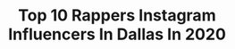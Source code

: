 ---
title: Top 10 Rappers Instagram Influencers In Dallas In 2020
description: >-
  Find top rappers Instagram influencers in Dallas in 2020. Most popular hashtags: #dallas #hiphop #music #nyc.
platform: Instagram
profiles:
  - username: "lifeofsmorris"
    fullname: >-
      Scott Morris (The real one)
    location: "United States"
    followers: 16130
    engagement: 438
    commentsToLikes: 0.115715
    id: ck5hlr5uqkpet0i118bkur8z5
    verified: false
    hashtags: "#shows, #planning, #tour, #entrepreneur"
  - username: "threedaysnate"
    fullname: >-
      Nathaniel Montoya 🏈🔥🐐
    location: "United States"
    followers: 11990
    engagement: 806
    commentsToLikes: 0.036234
    id: ck0w3wcanvm8n0i196dkjqvyz
    verified: false
    hashtags: "#artist, #dallas, #rap, #follow"
  - username: "cstruggs232"
    fullname: >-
      C.Struggs
    location: "United States"
    followers: 115255
    engagement: 75
    commentsToLikes: 0.018321
    id: ck5bvei0fjhz20i11umykliwp
    verified: false
    hashtags: "#dafatcrip, #clonefreegang, #iloveufoo, #prodigy"
  - username: "kwdstyle"
    fullname: >-
      Customade Original Style💎
    location: "United States"
    followers: 34831
    engagement: 167
    commentsToLikes: 0.114156
    id: ck5q1i7pub3up0i11h9fygy6h
    verified: false
    hashtags: "#joeyfatone, #virginia, #lalakers, #lilboosie"
  - username: "nekosavvymusic"
    fullname: >-
      NEKO SAVVY
    location: "United States"
    followers: 7417
    engagement: 564
    commentsToLikes: 0.234686
    id: ck6u4351j1eve0j719epk40ml
    verified: false
    hashtags: "#rileyried, #nowayoutoftexas"
  - username: "iamtiap"
    fullname: >-
      Tia P.
    location: "United States"
    followers: 16820
    engagement: 105
    commentsToLikes: 0.102692
    id: ck0vw2jgtrt900i193g9a0aoy
    verified: false
    hashtags: "#placement, #postquarantinenppjamsesh, #supdupafly, #hiphop"
  - username: "xomikelxo"
    fullname: >-
      ♏️IKEL
    location: "United States"
    followers: 5268
    engagement: 525
    commentsToLikes: 0.059006
    id: ck5hdstapp7410i11ccc2hebc
    verified: false
    hashtags: "#love, #barber, #streetphotography, #socialdistancing"
  - username: "cassimonae"
    fullname: >-
      𝓒𝓪𝓼𝓼𝓲 𝓜𝓸𝓷𝓪𝓮
    location: "United States"
    followers: 5744
    engagement: 1043
    commentsToLikes: 0.026707
    id: ck5hocasspbc40i115patezsl
    verified: false
    hashtags: "#super, #makeuptutorial, #gain, #comment"
  - username: "drubui"
    fullname: >-
      ANDREW BUI
    location: "United States"
    followers: 6597
    engagement: 981
    commentsToLikes: 0.131362
    id: ck5px0ja6pi8c0i11j2on2omm
    verified: false
    hashtags: "#dallastexas, #filmmaking, #dronevideo, #luckydaye"
  - username: "blackzeusfit"
    fullname: >-
      MarlonMTV
    location: "United States"
    followers: 14233
    engagement: 774
    commentsToLikes: 0.064272
    id: ck6tmu26v8j890j715mzl72ho
    verified: false
    hashtags: "#mensstyle, #texas, #hiphopculture, #morivation"
---